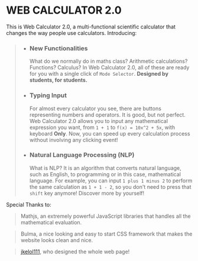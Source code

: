 # WEB CALCULATOR 2.0

This is Web Calculator 2.0, a multi-functional scientific calculator that changes the way people use calculators. Introducing:

> - ### New Functionalities
>
>   What do we normally do in maths class? Arithmetic calculations? Functions?  Calculus? In Web Calculator 2.0, all of these are ready for you with a single click of `Mode Selector`. **Designed by students, for students.**
>
>   
>
> - ### Typing Input
>
>   For almost every calculator you see, there are buttons representing numbers and operators. It is good, but not perfect. Web Calculator 2.0 allows you to input any mathematical expression you want, from `1 + 1` to `f(x) = 10x^2 + 5x`, with keyboard **Only**. Now, you can speed up every calculation process without involving any clicking event!
>
>   
>
> - ### Natural Language Processing (NLP)
>
>   What is NLP? It is an algorithm that converts natural language, such as English, to programming or in this case, mathematical language. For example,  you can input `1 plus 1 minus 2` to perform the same calculation as `1 + 1 - 2`, so you don't need to press that `shift` key anymore! Discover more by yourself!



Special Thanks to:

> Mathjs, an extremely powerful JavaScript libraries that handles all the mathematical evaluation.

>  Bulma, a nice looking and easy to start CSS framework that makes the website looks clean and nice.

> [jkelol111](https://github.com/jkelol111), who designed the whole web page!

